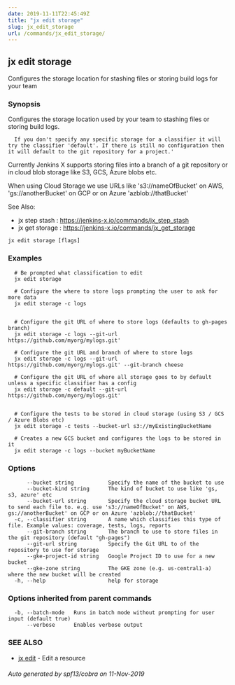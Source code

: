 ```yaml
---
date: 2019-11-11T22:45:49Z
title: "jx edit storage"
slug: jx_edit_storage
url: /commands/jx_edit_storage/
---
```

## jx edit storage

Configures the storage location for stashing files or storing build logs for your team

### Synopsis

Configures the storage location used by your team to stashing files or storing build logs.
  
      If you don't specify any specific storage for a classifier it will try the classifier 'default'. If there is still no configuration then it will default to the git repository for a project.'
  
Currently Jenkins X supports storing files into a branch of a git repository or in cloud blob storage like S3, GCS, Azure blobs etc. 

When using Cloud Storage we use URLs like 's3://nameOfBucket' on AWS, 'gs://anotherBucket' on GCP or on Azure 'azblob://thatBucket' 

See Also: 

  * jx step stash : https://jenkins-x.io/commands/jx_step_stash  
  * jx get storage : https://jenkins-x.io/commands/jx_get_storage

```
jx edit storage [flags]
```

### Examples

```
  # Be prompted what classification to edit
  jx edit storage
  
  # Configure the where to store logs prompting the user to ask for more data
  jx edit storage -c logs
  
  
  # Configure the git URL of where to store logs (defaults to gh-pages branch)
  jx edit storage -c logs --git-url https://github.com/myorg/mylogs.git'
  
  # Configure the git URL and branch of where to store logs
  jx edit storage -c logs --git-url https://github.com/myorg/mylogs.git' --git-branch cheese
  
  # Configure the git URL of where all storage goes to by default unless a specific classifier has a config
  jx edit storage -c default --git-url https://github.com/myorg/mylogs.git'
  
  
  # Configure the tests to be stored in cloud storage (using S3 / GCS / Azure Blobs etc)
  jx edit storage -c tests --bucket-url s3://myExistingBucketName
  
  # Creates a new GCS bucket and configures the logs to be stored in it
  jx edit storage -c logs --bucket myBucketName
```

### Options

```
      --bucket string           Specify the name of the bucket to use
      --bucket-kind string      The kind of bucket to use like 'gs, s3, azure' etc
      --bucket-url string       Specify the cloud storage bucket URL to send each file to. e.g. use 's3://nameOfBucket' on AWS, gs://anotherBucket' on GCP or on Azure 'azblob://thatBucket'
  -c, --classifier string       A name which classifies this type of file. Example values: coverage, tests, logs, reports
      --git-branch string       The branch to use to store files in the git repository (default "gh-pages")
      --git-url string          Specify the Git URL to of the repository to use for storage
      --gke-project-id string   Google Project ID to use for a new bucket
      --gke-zone string         The GKE zone (e.g. us-central1-a) where the new bucket will be created
  -h, --help                    help for storage
```

### Options inherited from parent commands

```
  -b, --batch-mode   Runs in batch mode without prompting for user input (default true)
      --verbose      Enables verbose output
```

### SEE ALSO

* [jx edit](/commands/jx_edit/)	 - Edit a resource

###### Auto generated by spf13/cobra on 11-Nov-2019
